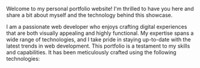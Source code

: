 Welcome to my personal portfolio website! I'm thrilled to have you here and share a bit about myself and the technology behind this showcase.

I am a passionate web developer who enjoys crafting digital experiences that are both visually appealing and highly functional. My expertise spans a wide range of technologies, and I take pride in staying up-to-date with the latest trends in web development. This portfolio is a testament to my skills and capabilities. It has been meticulously crafted using the following technologies:
